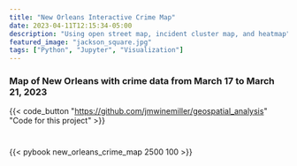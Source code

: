 ```yaml
---
title: "New Orleans Interactive Crime Map"
date: 2023-04-11T12:15:34-05:00
description: "Using open street map, incident cluster map, and heatmap"
featured_image: "jackson_square.jpg"
tags: ["Python", "Jupyter", "Visualization"]
---
```


### Map of New Orleans with crime data from March 17 to March 21, 2023

<!--more-->

{{< code_button
    "https://github.com/jmwinemiller/geospatial_analysis"
    "Code for this project" >}}

#

{{< pybook new_orleans_crime_map 2500 100 >}}